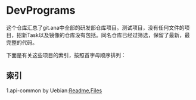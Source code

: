 # DevPrograms
这个仓库汇总了git.ana中全部的研发部仓库项目。测试项目，没有任何文件的项目，招新Task以及镜像的仓库没有包括。同名仓库已经过筛选，保留了最新，最完整的代码。

下面是有关这些项目的索引，按照首字母顺序排列：

## 索引

1.api-common by Uebian:[Readme](./api-common/README.md),[Files](./api-common)